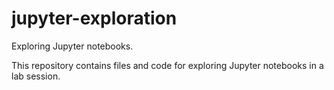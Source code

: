 # jupyter-exploration
Exploring Jupyter notebooks.

This repository contains files and code for exploring Jupyter notebooks in a lab session.

